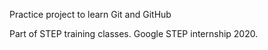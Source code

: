 Practice project to learn Git and GitHub 

Part of STEP training classes. Google STEP internship 2020.
